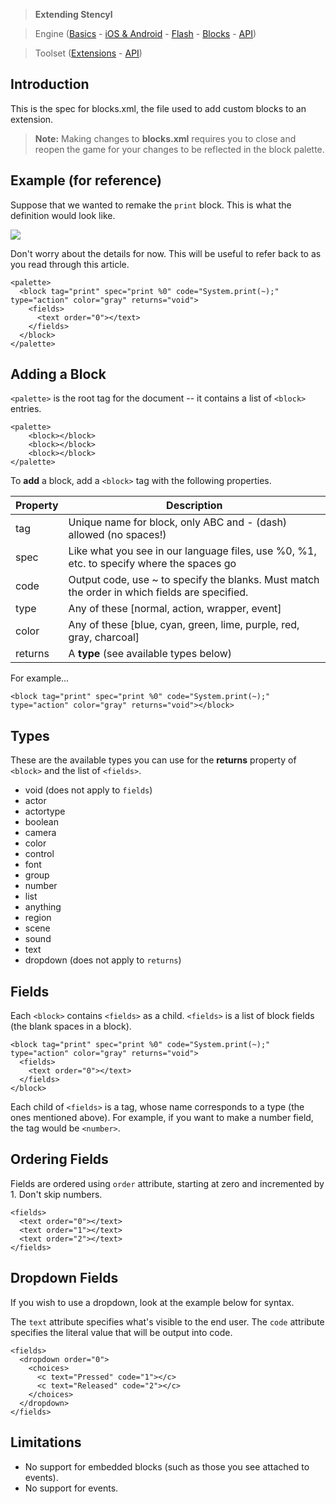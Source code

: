 > **Extending Stencyl**

> Engine ([Basics](http://www.stencyl.com/help/view/how-to-create-engine-extension/) - [iOS & Android](http://www.stencyl.com/help/view/how-to-create-native-engine-extension/) - [Flash](http://www.stencyl.com/help/view/flash-extensions/) - [Blocks](http://www.stencyl.com/help/view/adding-blocks/) - [API](http://static.stencyl.com/api/33/))

> Toolset ([Extensions](http://www.stencyl.com/help/view/creating-extensions/) - [API](http://api.stencyl.com/extensions/))


## Introduction

This is the spec for blocks.xml, the file used to add custom blocks to an extension. 

> **Note:** Making changes to **blocks.xml** requires you to close and reopen the game for your changes to be reflected in the block palette.


## Example (for reference)

Suppose that we wanted to remake the `print` block. This is what the definition would look like.

![](http://static.stencyl.com/pedia2/blocks/flow/flow_debug/Print.png)

Don't worry about the details for now. This will be useful to refer back to as you read through this article.

```
<palette>
  <block tag="print" spec="print %0" code="System.print(~);" type="action" color="gray" returns="void">
    <fields>
      <text order="0"></text>
    </fields>
  </block>
</palette>
```


## Adding a Block

`<palette>` is the root tag for the document -- it contains a list of `<block>` entries. 

```
<palette>
    <block></block>
    <block></block>
    <block></block>
</palette>
```

To **add** a block, add a `<block>` tag with the following properties.

Property | Description
--- | ---
tag | Unique name for block, only ABC and - (dash) allowed (no spaces!)
spec | Like what you see in our language files, use %0, %1, etc. to specify where the spaces go
code | Output code, use ~ to specify the blanks. Must match the order in which fields are specified.
type | Any of these [normal, action, wrapper, event]
color | Any of these [blue, cyan, green, lime, purple, red, gray, charcoal]
returns | A **type** (see available types below)

For example...

```
<block tag="print" spec="print %0" code="System.print(~);" type="action" color="gray" returns="void"></block>
```


## Types

These are the available types you can use for the **returns** property of `<block>` and the list of `<fields>`.

* void (does not apply to `fields`)
* actor
* actortype
* boolean
* camera
* color
* control
* font
* group
* number
* list
* anything
* region
* scene
* sound
* text
* dropdown (does not apply to `returns`)


## Fields

Each `<block>` contains `<fields>` as a child. `<fields>` is a list of block fields (the blank spaces in a block).

```
<block tag="print" spec="print %0" code="System.print(~);" type="action" color="gray" returns="void">
  <fields>
    <text order="0"></text>
  </fields>
</block>
```

Each child of `<fields>` is a tag, whose name corresponds to a type (the ones mentioned above). For example, if you want to make a number field, the tag would be `<number>`.


## Ordering Fields

Fields are ordered using `order` attribute, starting at zero and incremented by 1. Don't skip numbers.

```
<fields>
  <text order="0"></text>
  <text order="1"></text>
  <text order="2"></text>
</fields>
```


## Dropdown Fields

If you wish to use a dropdown, look at the example below for syntax.

The `text` attribute specifies what's visible to the end user.
The `code` attribute specifies the literal value that will be output into code.

```
<fields>
  <dropdown order="0">
    <choices>
      <c text="Pressed" code="1"></c>
      <c text="Released" code="2"></c>
    </choices>
  </dropdown>
</fields>
```


## Limitations

* No support for embedded blocks (such as those you see attached to events).
* No support for events.
